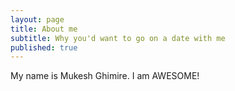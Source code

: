 ```yaml
---
layout: page
title: About me
subtitle: Why you'd want to go on a date with me
published: true
---
```


My name is Mukesh Ghimire. I am AWESOME!


